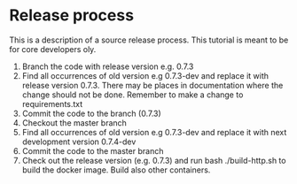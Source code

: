 # Release process

This is a description of a source release process. This tutorial is meant to be for core developers oly.

1. Branch the code with release version e.g. 0.7.3
2. Find all occurrences of old version e.g 0.7.3-dev and replace it with release version 0.7.3. There may be places in
   documentation where the change should not be done. Remember to make a change to requirements.txt
3. Commit the code to the branch (0.7.3)
4. Checkout the master branch
5. Find all occurrences of old version e.g 0.7.3-dev and replace it with next development version 0.7.4-dev
6. Commit the code to the master branch
7. Check out the release version (e.g. 0.7.3) and run bash ./build-http.sh to build the docker image. Build also other
   containers.

